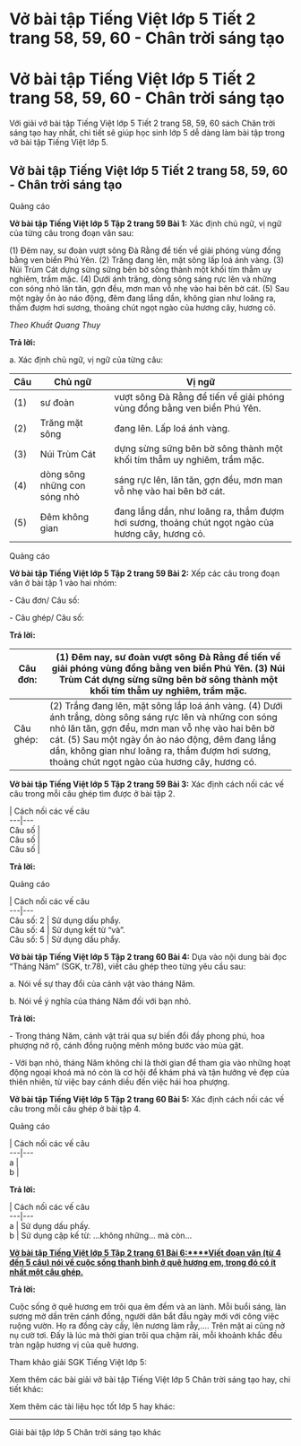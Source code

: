 # Vở bài tập Tiếng Việt lớp 5 Tiết 2 trang 58, 59, 60 - Chân trời sáng tạo

# Vở bài tập Tiếng Việt lớp 5 Tiết 2 trang 58, 59, 60 - Chân trời sáng tạo

Với giải vở bài tập Tiếng Việt lớp 5 Tiết 2 trang 58, 59, 60 sách Chân trời sáng tạo hay nhất, chi tiết sẽ giúp học sinh lớp 5 dễ dàng làm bài tập trong vở bài tập Tiếng Việt lớp 5.

## Vở bài tập Tiếng Việt lớp 5 Tiết 2 trang 58, 59, 60 - Chân trời sáng tạo

Quảng cáo

**Vở bài tập Tiếng Việt lớp 5 Tập 2 trang 59 Bài 1:** Xác định chủ ngữ, vị ngữ của từng câu trong đoạn văn sau: 

(1) Đêm nay, sư đoàn vượt sông Đà Rằng để tiến về giải phóng vùng đồng bằng ven biển Phú Yên. (2) Trăng đang lên, mặt sông lấp loá ánh vàng. (3) Núi Trùm Cát dựng sừng sững bên bờ sông thành một khối tím thẫm uy nghiêm, trầm mặc. (4) Dưới ánh trăng, dòng sông sáng rực lên và những con sóng nhỏ lăn tăn, gợn đều, mơn man vỗ nhẹ vào hai bên bờ cát. (5) Sau một ngày ồn ào náo động, đêm đang lắng dần, không gian như loãng ra, thấm đượm hơi sương, thoảng chút ngọt ngào của hương cây, hương cỏ. 

_Theo Khuất Quang Thuy_

**Trả lời:**

a. Xác định chủ ngữ, vị ngữ của từng câu:

**Câu** | **Chủ ngữ** | **Vị ngữ**  
---|---|---  
(1) | sư đoàn | vượt sông Đà Rằng để tiến về giải phóng vùng đồng bằng ven biển Phú Yên.  
(2) |  Trăng mặt sông |  đang lên. Lấp loá ánh vàng.  
(3) | Núi Trùm Cát | dựng sừng sững bên bờ sông thành một khối tím thẫm uy nghiêm, trầm mặc.  
(4) |  dòng sông những con sóng nhỏ |  sáng rực lên,  lăn tăn, gợn đều, mơn man vỗ nhẹ vào hai bên bờ cát.  
(5) |  Đêm không gian |  đang lắng dần,  như loãng ra, thắm đượm hơi sương, thoảng chút ngọt ngào của hương cây, hương cỏ.  
  
Quảng cáo

**Vở bài tập Tiếng Việt lớp 5 Tập 2 trang 59 Bài 2:** Xếp các câu trong đoạn văn ở bài tập 1 vào hai nhóm:

\- Câu đơn/ Câu số: 

\- Câu ghép/ Câu số: 

**Trả lời:**

Câu đơn: |  (1) Đêm nay, sư đoàn vượt sông Đà Rằng để tiến về giải phóng vùng đồng bằng ven biển Phú Yên. (3) Núi Trùm Cát dựng sừng sững bên bờ sông thành một khối tím thẫm uy nghiêm, trầm mặc.  
---|---  
Câu ghép: |  (2) Trắng đang lên, mặt sông lắp loá ánh vàng. (4) Dưới ánh trắng, dòng sông sáng rực lên và những con sóng nhỏ lăn tăn, gợn đều, mơn man vỗ nhẹ vào hai bên bờ cát.  (5) Sau một ngày ồn ào náo động, đêm đang lắng dần, không gian như loãng ra, thắm đượm hơi sương, thoảng chút ngọt ngào của hương cây, hương có.  
  
**Vở bài tập Tiếng Việt lớp 5 Tập 2 trang 59 Bài 3:** Xác định cách nối các vế câu trong mỗi câu ghép tìm được ở bài tập 2.

| Cách nối các vế câu  
---|---  
Câu số  |   
Câu số |   
Câu số |   
  
**Trả lời:**

Quảng cáo

| Cách nối các vế câu  
---|---  
Câu số: 2 | Sử dụng dấu phẩy.  
Câu số: 4 | Sử dụng kết từ “và”.  
Câu số: 5 | Sử dụng dấu phẩy.  
  
**Vở bài tập Tiếng Việt lớp 5 Tập 2 trang 60 Bài 4:** Dựa vào nội dung bài đọc “Tháng Năm” (SGK, tr.78), viết câu ghép theo từng yêu cầu sau:

a. Nói về sự thay đổi của cảnh vật vào tháng Năm. 

b. Nói về ý nghĩa của tháng Năm đối với bạn nhỏ. 

**Trả lời:**

\- Trong tháng Năm, cảnh vật trải qua sự biến đổi đầy phong phú, hoa phượng nở rộ, cánh đồng ruộng mênh mông bước vào mùa gặt.

\- Với bạn nhỏ, tháng Năm không chỉ là thời gian để tham gia vào những hoạt động ngoại khoá mà nó còn là cơ hội để khám phá và tận hưởng vẻ đẹp của thiên nhiên, từ việc bay cánh diều đến việc hái hoa phượng.

**Vở bài tập Tiếng Việt lớp 5 Tập 2 trang 60 Bài 5:** Xác định cách nối các vế câu trong mỗi câu ghép ở bài tập 4.

Quảng cáo

| Cách nối các vế câu  
---|---  
a |   
b |   
  
**Trả lời:**

| Cách nối các vế câu  
---|---  
a | Sử dụng dấu phấy.  
b | Sử dụng cặp kế từ: …không những… mà còn…  
  
[**Vở bài tập Tiếng Việt lớp 5 Tập 2 trang 61 Bài 6:****Viết đoạn văn (từ 4 đến 5 câu) nói về cuộc sống thanh bình ở quê hương em, trong đó có ít nhất một câu ghép.**](https://vietjack.com/vbt-tieng-viet-5-ct/viet-doan-van-noi-ve-cuoc-song-thanh-binh-o-que-huong-em-vm.jsp)

**Trả lời:**

Cuộc sống ở quê hương em trôi qua êm đềm và an lành. Mỗi buổi sáng, làn sương mờ dần trên cánh đồng, người dân bắt đầu ngày mới với công việc ruộng vườn. Họ ra đồng cày cấy, lên nương làm rẫy,…. Trên mặt ai cũng nở nụ cườ tơi. Đấy là lúc mà thời gian trôi qua chậm rãi, mỗi khoảnh khắc đều tràn ngập hương vị của quê hương.

Tham khảo giải SGK Tiếng Việt lớp 5:

Xem thêm các bài giải vở bài tập Tiếng Việt lớp 5 Chân trời sáng tạo hay, chi tiết khác:

Xem thêm các tài liệu học tốt lớp 5 hay khác:

* * *

Giải bài tập lớp 5 Chân trời sáng tạo khác
